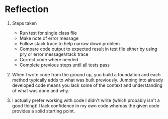 # Reflection
1. Steps taken
    - Run test for single class file
    - Make note of error message
    - Follow stack trace to help narrow down problem
    - Compare code output to expected result in test file either by using pry or error message/stack trace
    - Correct code where needed
    - Complete previous steps until all tests pass

2. When I write code from the ground up, you build a foundation and each method typically adds to what was built previously.  Jumping into already developed code means you lack some of the context and understanding of what was done and why.

3. I actually prefer working with code I didn't write (which probably isn't a good thing)! I lack confidence in my own code whereas the given code provides a solid starting point.